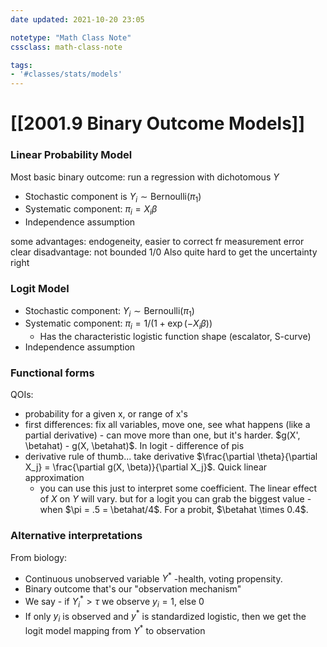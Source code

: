 ```yaml
---
date updated: 2021-10-20 23:05

notetype: "Math Class Note"
cssclass: math-class-note

tags: 
- '#classes/stats/models'
---
```


# [[2001.9 Binary Outcome Models]]


### Linear Probability Model

 Most basic binary outcome: run a regression with dichotomous $Y$
 
 - Stochastic component is $Y_i \sim \text{Bernoulli}(\pi_1)$
 - Systematic component: $\pi_i = X_i\beta$
 - Independence assumption

some advantages: endogeneity, easier to correct fr measurement error
clear disadvantage: not bounded 1/0
Also quite hard to get the uncertainty right


### Logit Model

- Stochastic component: $Y_i \sim \text{Bernoulli}(\pi_1)$
- Systematic component: $\pi_i = 1/(1+\exp(-X_i\beta))$ 
	- Has the characteristic logistic function shape (escalator, S-curve)
- Independence assumption


### Functional forms

QOIs: 
- probability for a given x, or range of x's
- first differences: fix all variables, move one, see what happens (like a partial derivative) - can move more than one, but it's harder. $g(X', \betahat) - g(X, \betahat)$. In logit - difference of pis
- derivative rule of thumb... take derivative $\frac{\partial \theta}{\partial X_j} = \frac{\partial g(X, \beta)}{\partial X_j}$. Quick linear approximation
	- you can use this just to interpret some coefficient. The linear effect of $X$ on $Y$ will vary. but for a logit you can grab the biggest value - when $\pi = .5 = \betahat/4$.  For a probit, $\betahat \times 0.4$. 


### Alternative interpretations

From biology: 
- Continuous unobserved variable $Y^*$ -health, voting propensity. 
- Binary outcome that's our "observation mechanism"
- We say - if $Y^*_i > \tau$ we observe $y_i = 1$, else 0
- If only $y_i$ is observed and $y^*$ is standardized logistic, then we get the logit model mapping from $Y^*$ to observation


